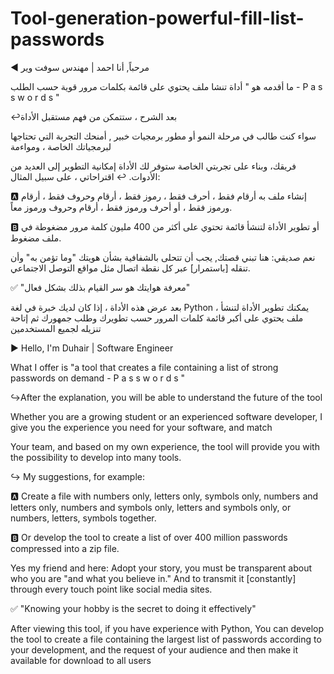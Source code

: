 # Tool-generation-powerful-fill-list-passwords
◀ مرحباً, أنا احمد | مهندس سوفت وير 

ما أقدمه هو " أداة تنشا ملف يحتوي على قائمة بكلمات مرور قوية حسب الطلب  - P a s s w o r d s "

↩بعد الشرح ، ستتمكن من فهم مستقبل الأداة

سواء كنت طالب في مرحلة النمو أو مطور برمجيات خبير , أمنحك التجربة التي تحتاجها لبرمجياتك الخاصة ، ومواءمة

فريقك، وبناء على تجربتي الخاصة ستوفر لك الأداة إمكانية التطوير إلى العديد من الأدوات.
↩ اقتراحاتي ، على سبيل المثال:

  🅰️ إنشاء ملف به أرقام فقط ، أحرف فقط ، رموز فقط ، أرقام وحروف فقط ، أرقام ورموز فقط ، أو أحرف ورموز فقط ، أرقام وحروف ورموز معاً.

  🅱️ أو تطوير الأداة لتنشأ قائمة تحتوي على أكثر من 400 مليون كلمة مرور مضغوطة في ملف مضغوط.

نعم صديقي: هنا تبني قصتك, يجب أن تتحلى بالشفافية بشأن هويتك "وما تؤمن به"
وأن تنقله [باستمرار] عبر كل نقطة اتصال مثل مواقع التوصل الاجتماعي.

✅ "معرفة هوايتك هو سر القيام بذلك بشكل فعال"

بعد عرض هذه الأداة ، إذا كان لديك خبرة في لغة Python ،
 يمكنك تطوير الأداة لتنشأ ملف يحتوي على أكبر قائمة كلمات المرور حسب تطويرك وطلب جمهورك ثم إتاحة تنزيله لجميع المستخدمين 

▶️ Hello, I'm Duhair | Software Engineer

What I offer is "a tool that creates a file containing a list of strong passwords on demand - P a s s w o r d s "

↪️After the explanation, you will be able to understand the future of the tool

Whether you are a growing student or an experienced software developer, I give you the experience you need for your software, and match

Your team, and based on my own experience, the tool will provide you with the possibility to develop into many tools.

↪️ My suggestions, for example:

 🅰️ Create a file with numbers only, letters only, symbols only, numbers and letters only, numbers and symbols only, letters and symbols only,
or numbers, letters, symbols together.

 🅱️ Or develop the tool to create a list of over 400 million passwords compressed into a zip file.

Yes my friend and here: Adopt your story, you must be transparent about who you are "and what you believe in."
And to transmit it [constantly] through every touch point like social media sites.

✅ "Knowing your hobby is the secret to doing it effectively"

After viewing this tool, if you have experience with Python,
You can develop the tool to create a file containing the largest list of passwords according to your development,
and the request of your audience and then make it available for download to all users

